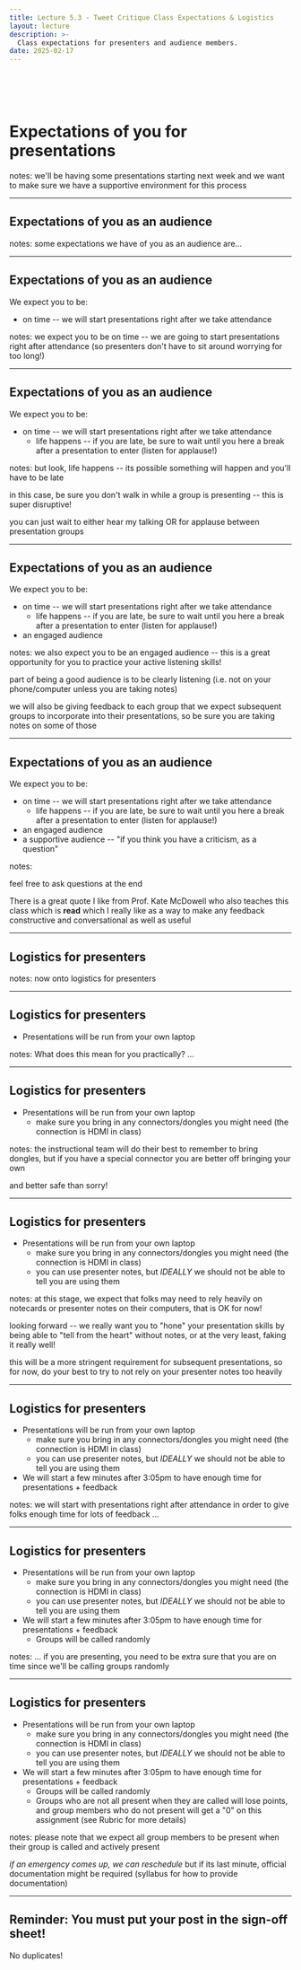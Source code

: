 ```yaml
---
title: Lecture 5.3 - Tweet Critique Class Expectations & Logistics
layout: lecture
description: >-
  Class expectations for presenters and audience members.
date: 2025-02-17
---
```


<br/><br/><br/>
# Expectations of you for presentations

notes:
we'll be having some presentations starting next week and we want to make sure we have a supportive environment for this process


---

## Expectations of you as an audience

notes:
some expectations we have of you as an audience are...

---

## Expectations of you as an audience

We expect you to be:

* on time -- we will start presentations right after we take attendance

notes:
we expect you to be on time -- we are going to start presentations right after attendance (so presenters don't have to sit around worrying for too long!)

---

## Expectations of you as an audience

We expect you to be:

* on time -- we will start presentations right after we take attendance
  * life happens -- if you are late, be sure to wait until you here a break after a presentation to enter (listen for applause!)

notes:
but look, life happens -- its possible something will happen and you'll have to be late

in this case, be sure you don't walk in while a group is presenting -- this is super disruptive!

you can just wait to either hear my talking OR for applause between presentation groups

---

## Expectations of you as an audience

We expect you to be:

* on time -- we will start presentations right after we take attendance
  * life happens -- if you are late, be sure to wait until you here a break after a presentation to enter (listen for applause!)
* an engaged audience


notes:
we also expect you to be an engaged audience -- this is a great opportunity for you to practice your active listening skills!

part of being a good audience is to be clearly listening (i.e. not on your phone/computer unless you are taking notes)

we will also be giving feedback to each group that we expect subsequent groups to incorporate into their presentations, so be sure you are taking notes on some of those

---

## Expectations of you as an audience

We expect you to be:

* on time -- we will start presentations right after we take attendance
  * life happens -- if you are late, be sure to wait until you here a break after a presentation to enter (listen for applause!)
* an engaged audience
* a supportive audience -- "if you think you have a criticism, as a question"

notes:

feel free to ask questions at the end

There is a great quote I like from Prof. Kate McDowell who also teaches this class which is **read** which I really like as a way to make any feedback constructive and conversational as well as useful 

---

## Logistics for presenters

notes:
now onto logistics for presenters

---

## Logistics for presenters

* Presentations will be run from your own laptop

notes:
What does this mean for you practically? ...

---

## Logistics for presenters

* Presentations will be run from your own laptop
  * make sure you bring in any connectors/dongles you might need (the connection is HDMI in class)

notes:
the instructional team will do their best to remember to bring dongles, but if you have a special connector you are better off bringing your own

and better safe than sorry!

---

## Logistics for presenters

* Presentations will be run from your own laptop
  * make sure you bring in any connectors/dongles you might need (the connection is HDMI in class)
  * you can use presenter notes, but *IDEALLY* we should not be able to tell you are using them

notes:
at this stage, we expect that folks may need to rely heavily on notecards or presenter notes on their computers, that is OK for now!

looking forward -- we really want you to "hone" your presentation skills by being able to "tell from the heart" without notes, or at the very least, faking it really well!

this will be a more stringent requirement for subsequent presentations, so for now, do your best to try to not rely on your presenter notes too heavily

---

## Logistics for presenters

* Presentations will be run from your own laptop
  * make sure you bring in any connectors/dongles you might need (the connection is HDMI in class)
  * you can use presenter notes, but *IDEALLY* we should not be able to tell you are using them
* We will start a few minutes after 3:05pm to have enough time for presentations + feedback

notes:
we will start with presentations right after attendance in order to give folks enough time for lots of feedback ...

---

## Logistics for presenters

* Presentations will be run from your own laptop
  * make sure you bring in any connectors/dongles you might need (the connection is HDMI in class)
  * you can use presenter notes, but *IDEALLY* we should not be able to tell you are using them
* We will start a few minutes after 3:05pm to have enough time for presentations + feedback
  * Groups will be called randomly

notes:
... if you are presenting, you need to be extra sure that you are on time since we'll be calling groups randomly

---

## Logistics for presenters

* Presentations will be run from your own laptop
  * make sure you bring in any connectors/dongles you might need (the connection is HDMI in class)
  * you can use presenter notes, but *IDEALLY* we should not be able to tell you are using them
* We will start a few minutes after 3:05pm to have enough time for presentations + feedback
  * Groups will be called randomly
  * Groups who are not all present when they are called will lose points, and group members who do not present will get a "0" on this assignment (see Rubric for more details)

notes:
please note that we expect all group members to be present when their group is called and actively present

*if an emergency comes up, we can reschedule* but if its last minute, official documentation might be required (syllabus for how to provide documentation)

---

## Reminder: You must put your post in the sign-off sheet!

No duplicates!

